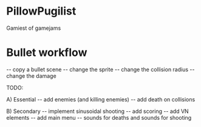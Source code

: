 # PillowPugilist
Gamiest of gamejams


# Bullet workflow
-- copy a bullet scene
-- change the sprite
-- change the collision radius
-- change the damage

TODO:

A) Essential
-- add enemies (and killing enemies)
-- add death on collisions

B) Secondary
-- implement sinusoidal shooting
-- add scoring
-- add VN elements
-- add main menu
-- sounds for deaths and sounds for shooting
